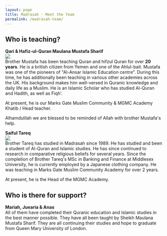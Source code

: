 ```yaml
---
layout: page
title: Madrasah - Meet the Team
permalink: /madrasah-team/
---
```

## Who is teaching?
**Qari & Hafiz-ul-Quran Maulana Mustafa Sharif**  
<img src="{{ '/assets/image/mustafa.png' | relative_url }}">  
Brother Mustafa has been teaching Quran and hifzul Quran for over **20 years**.
He is a british citizen from Yemen and one of the Ahlul-bait. Mustafa was one
of the pioneers of "Al-Ansar Islamic Education centre". During this time, he
has additionally been teaching in various other academies across the UK. His background
makes him well-versed in Quranic knowledge and daily life as a Muslim. He is
an Islamic Scholar who has studied Al-Quran and Hadith, as well as Fiqh'.


At present, he is our Marks Gate Muslim Community & MGMC Academy Khatib / Head
teacher.


Alhamdulilah we are blessed to be reminded of Allah with brother Mustafa's help.


**Saiful Tareq**  
<img src="{{ '/assets/image/tareq.jpg' | relative_url }}">  
Brother Tareq has studied in Madrasah since 1989. He has studied and been
a student of Al-Quran and Islamic studies. He has since continued to research
in comparative religious beliefs for several years. Since the completion of
Brother Tareq's MSc in Banking and Finance at Middlesex University, he is
currently employed by a Japanese clothing company. He was teaching in Marks
Gate Muslim Community Academy for over 2 years. 


At present, he is the Head of the MGMC Academy.

## Who is there for support?
**Mariah, Juearia & Anas**  
All of them have completed their Quranic education and Islamic studies in the
best manner possible. They have all been taught by Sheikh Maulana Mustafa
Sharif. They are all continuing their studies and hope to graduate from Queen
Mary University of London.
